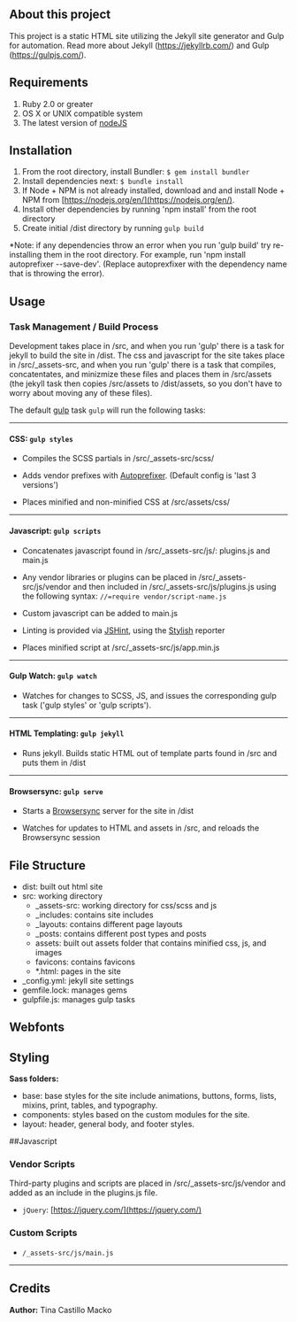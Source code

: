 ## About this project

This project is a static HTML site utilizing the Jekyll site generator and Gulp for automation. Read more about Jekyll (https://jekyllrb.com/) and Gulp (https://gulpjs.com/).


## Requirements
1. Ruby 2.0 or greater
2. OS X or UNIX compatible system
3. The latest version of [nodeJS](http://nodejs.org/)


## Installation
1. From the root directory, install Bundler: `$ gem install bundler`
2. Install dependencies next: `$ bundle install`
3. If Node + NPM is not already installed, download and and install Node + NPM from [https://nodejs.org/en/](https://nodejs.org/en/).
4. Install other dependencies by running 'npm install' from the root directory
5. Create initial /dist directory by running `gulp build`

*Note: if any dependencies throw an error when you run 'gulp build' try re-installing them in the root directory. For example, run 'npm install autoprefixer --save-dev'. (Replace autoprexfixer with the dependency name that is throwing the error).

 
## Usage

### Task Management / Build Process

Development takes place in /src, and when you run 'gulp' there is a task for jekyll to build the site in /dist. The css and javascript for the site takes place in /src/_assets-src, and when you run 'gulp' there is a task that compiles, concatentates, and minizmize these files and places them in /src/assets (the jekyll task then copies /src/assets to /dist/assets, so you don't have to worry about moving any of these files).

The default [gulp](http://gulpjs.com/) task `gulp` will run the following tasks:

----

#### CSS: `gulp styles`

- Compiles the SCSS partials in /src/_assets-src/scss/ 
         
- Adds vendor prefixes with [Autoprefixer](https://github.com/postcss/autoprefixer). (Default config is 'last 3 versions')    

- Places minified and non-minified CSS at /src/assets/css/

----

#### Javascript: `gulp scripts`

- Concatenates javascript found in /src/_assets-src/js/: plugins.js and main.js 

- Any vendor libraries or plugins can be placed in /src/_assets-src/js/vendor and then included in /src/_assets-src/js/plugins.js using the following syntax:
`//=require vendor/script-name.js`

- Custom javascript can be added to main.js

- Linting is provided via [JSHint](http://jshint.com/), using the [Stylish](https://github.com/sindresorhus/jshint-stylish) reporter

- Places minified script at /src/_assets-src/js/app.min.js

----

#### Gulp Watch: `gulp watch`

- Watches for changes to SCSS, JS, and issues the corresponding gulp task ('gulp styles' or 'gulp scripts').

----

#### HTML Templating: `gulp jekyll`

- Runs jekyll. Builds static HTML out of template parts found in /src and puts them in /dist

----

#### Browsersync: `gulp serve`

- Starts a [Browsersync](https://www.browsersync.io/) server for the site in /dist

- Watches for updates to HTML and assets in /src, and reloads the Browsersync session


## File Structure
- dist: built out html site
- src: working directory
	- _assets-src: working directory for css/scss and js
	- _includes: contains site includes
	- _layouts: contains different page layouts
	- _posts: contains different post types and posts
	- assets: built out assets folder that contains minified css, js, and images
	- favicons: contains favicons
	- *.html: pages in the site
- _config.yml: jekyll site settings
- gemfile.lock: manages gems
- gulpfile.js: manages gulp tasks


## Webfonts


## Styling

**Sass folders:**

- base: base styles for the site include animations, buttons, forms, lists, mixins, print, tables, and typography.
- components: styles based on the custom modules for the site.
- layout: header, general body, and footer styles.


##Javascript

### Vendor Scripts
Third-party plugins and scripts are placed in /src/_assets-src/js/vendor and added as an include in the plugins.js file.

- `jQuery`: [https://jquery.com/](https://jquery.com/)

### Custom Scripts

- `/_assets-src/js/main.js`

---


## Credits

**Author:** Tina Castillo Macko



